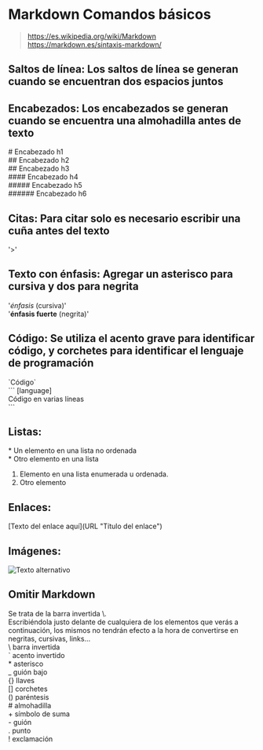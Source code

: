 # Markdown Comandos básicos

>https://es.wikipedia.org/wiki/Markdown  
>https://markdown.es/sintaxis-markdown/  

## Saltos de línea: Los saltos de línea se generan cuando se encuentran dos espacios juntos

## Encabezados: Los encabezados se generan cuando se encuentra una almohadilla antes de texto

\# Encabezado h1  
\## Encabezado h2  
\## Encabezado h3  
\#### Encabezado h4  
\##### Encabezado h5  
\###### Encabezado h6  

## Citas: Para citar solo es necesario escribir una cuña antes del texto
\'>'  

## Texto con énfasis: Agregar un asterisco para cursiva y dos para negrita

\'*énfasis* (cursiva)'  
\'**énfasis fuerte** (negrita)'  


 ## Código: Se utiliza el acento grave para identificar código, y corchetes para identificar el lenguaje de programación

\`Código`  
\``` [language]  
 Código en 
 varias líneas  
\```  
 
 ## Listas:
\* Un elemento en una lista no ordenada  
\* Otro elemento en una lista  
 
1. Elemento en una lista enumerada u ordenada.  
2. Otro elemento
 
## Enlaces:
\[Texto del enlace aquí](URL "Título del enlace")  

## Imágenes:
![Texto alternativo](URL "Título de la imagen")

## Omitir Markdown
Se trata de la barra invertida \\.  
Escribiéndola justo delante de cualquiera de los elementos que verás a continuación, los mismos no tendrán efecto a la hora de convertirse en negritas, cursivas, links…  
\\  barra invertida  
\`  acento invertido  
\*  asterisco  
\_  guión bajo  
\{} llaves  
\[] corchetes  
\() paréntesis  
\#  almohadilla  
\+  símbolo de suma  
\-  guión  
\.  punto  
\!  exclamación  
